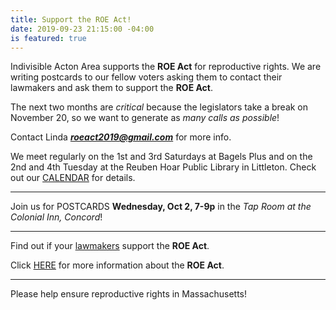 ```yaml
---
title: Support the ROE Act!
date: 2019-09-23 21:15:00 -04:00
is featured: true
---
```


Indivisible Acton Area supports the **ROE Act** for reproductive rights.  We are writing postcards to our fellow voters asking them to contact their lawmakers and ask them to support the **ROE Act**.

The next two months are *critical* because the legislators take a break on November 20, so we want to generate as *many calls as possible*!

Contact Linda ***roeact2019@gmail.com*** for more info.  

We meet regularly on the 1st and 3rd Saturdays at Bagels Plus and on the 2nd and 4th Tuesday at the Reuben Hoar Public Library in Littleton.  Check out our [CALENDAR](http://www.indivisibleacton.org/calendar.html) for details.  

---

Join us for POSTCARDS **Wednesday, Oct 2, 7-9p** in the *Tap Room at the Colonial Inn, Concord*!

---

Find out if your [lawmakers](https://www.plannedparenthoodaction.org/planned-parenthood-advocacy-fund-massachusetts-inc/issues/roe-act/roe-act-cosponsors) support the **ROE Act**.

Click [HERE](https://www.plannedparenthoodaction.org/planned-parenthood-advocacy-fund-massachusetts-inc/issues/roe-act) for more information about the **ROE Act**.

---

Please help ensure reproductive rights in Massachusetts!